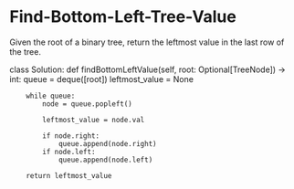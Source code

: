 # Find-Bottom-Left-Tree-Value
Given the root of a binary tree, return the leftmost value in the last row of the tree.

class Solution:
    def findBottomLeftValue(self, root: Optional[TreeNode]) -> int:
        queue = deque([root])
        leftmost_value = None

        while queue:
            node = queue.popleft()

            leftmost_value = node.val

            if node.right:
                queue.append(node.right)
            if node.left:
                queue.append(node.left)

        return leftmost_value
